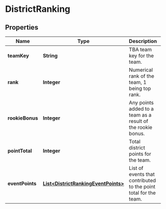 # DistrictRanking

## Properties
Name | Type | Description | Notes
------------ | ------------- | ------------- | -------------
**teamKey** | **String** | TBA team key for the team. | 
**rank** | **Integer** | Numerical rank of the team, 1 being top rank. | 
**rookieBonus** | **Integer** | Any points added to a team as a result of the rookie bonus. |  [optional]
**pointTotal** | **Integer** | Total district points for the team. | 
**eventPoints** | [**List&lt;DistrictRankingEventPoints&gt;**](DistrictRankingEventPoints.md) | List of events that contributed to the point total for the team. |  [optional]
